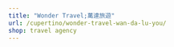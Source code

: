 ```yaml
---
title: "Wonder Travel;萬達旅遊"
url: /cupertino/wonder-travel-wan-da-lu-you/
shop: travel agency
---
```

